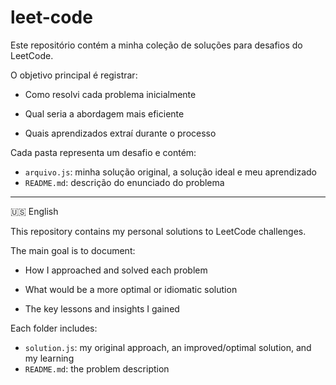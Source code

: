 # leet-code

Este repositório contém a minha coleção de soluções para desafios do LeetCode.

O objetivo principal é registrar:

- Como resolvi cada problema inicialmente

- Qual seria a abordagem mais eficiente

- Quais aprendizados extraí durante o processo

Cada pasta representa um desafio e contém:

- `arquivo.js`: minha solução original, a solução ideal e meu aprendizado
- `README.md`: descrição do enunciado do problema

<hr />

🇺🇸 English

This repository contains my personal solutions to LeetCode challenges.

The main goal is to document:

- How I approached and solved each problem

- What would be a more optimal or idiomatic solution

- The key lessons and insights I gained

Each folder includes:

- `solution.js`: my original approach, an improved/optimal solution, and my learning
- `README.md`: the problem description
